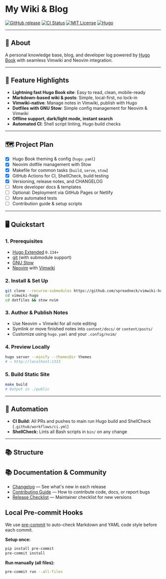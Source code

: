 # My Wiki & Blog

[![GitHub release](https://img.shields.io/github/release/spreadneck/vimwiki-hugo.svg)](https://github.com/spreadneck/vimwiki-hugo/releases/latest)
[![CI Status](https://github.com/spreadneck/vimwiki-hugo/actions/workflows/ci.yml/badge.svg)](https://github.com/spreadneck/vimwiki-hugo/actions)
[![MIT License](https://img.shields.io/badge/license-MIT-blue)](LICENSE)
[![Hugo](https://img.shields.io/badge/built%20with-hugo-ff4088?logo=hugo)](https://gohugo.io/)

---

## 📖 About

A personal knowledge base, blog, and developer log powered by [Hugo Book](https://github.com/alex-shpak/hugo-book) with seamless Vimwiki and Neovim integration.

---

## 🚀 Feature Highlights

- **Lightning fast Hugo Book site**: Easy to read, clean, mobile-ready
- **Markdown-based wiki & posts**: Simple, local-first, no lock-in
- **Vimwiki-native**: Manage notes in Vimwiki, publish with Hugo
- **Dotfiles with GNU Stow**: Simple config management for Neovim & Vimwiki
- **Offline support, dark/light mode, instant search**
- **Automated CI**: Shell script linting, Hugo build checks

---

## 🗺️ Project Plan

- [x] Hugo Book theming & config (`hugo.yaml`)
- [x] Neovim dotfile management with Stow
- [x] Makefile for common tasks (`build`, `serve`, `stow`)
- [x] GitHub Actions for CI, ShellCheck, build testing
- [x] Versioning, release notes, and CHANGELOG
- [ ] More developer docs & templates
- [ ] Optional: Deployment via GitHub Pages or Netlify
- [ ] More automated tests
- [ ] Contribution guide & setup scripts

---

## 🖥️ Quickstart

### 1. Prerequisites

- [Hugo Extended](https://gohugo.io/getting-started/installing/) `0.134+`
- [git](https://git-scm.com/) (with submodule support)
- [GNU Stow](https://www.gnu.org/software/stow/)
- [Neovim](https://neovim.io/) with [Vimwiki](https://github.com/vimwiki/vimwiki)

### 2. Install & Set Up

```sh
git clone --recurse-submodules https://github.com/spreadneck/vimwiki-hugo.git
cd vimwiki-hugo
cd dotfiles && stow nvim
```

### 3. Author & Publish Notes

- Use Neovim + Vimwiki for all note editing
- Symlink or move finished notes into `content/docs/` or `content/posts/`
- Customize using `hugo.yaml` and your `.config/nvim/`

### 4. Preview Locally

```sh
hugo server --minify --themesDir themes
# ⇒ http://localhost:1313
```

### 5. Build Static Site

```sh
make build
# Output in ./public
```

---

## 🤖 Automation

- **CI Build:** All PRs and pushes to main run Hugo build and ShellCheck (`.github/workflows/ci.yml`)
- **ShellCheck:** Lints all Bash scripts in `bin/` on any change

---

## 📚 Structure

## 📚 Documentation & Community

- [Changelog](./CHANGELOG.md) — See what's new in each release
- [Contributing Guide](./CONTRIBUTING.md) — How to contribute code, docs, or report bugs
- [Release Checklist](./RELEASE_CHECKLIST.md) — Maintainer checklist for new versions

## Local Pre-commit Hooks

We use [pre-commit](https://pre-commit.com/) to auto-check Markdown and YAML code style before each commit.

**Setup once:**

```sh
pip install pre-commit
pre-commit install
```

**Run manually (all files):**

```sh
pre-commit run --all-files
```
